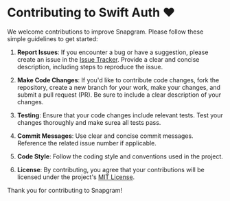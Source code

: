# Contributing to Swift Auth ❤️

We welcome contributions to improve Snapgram. Please follow these simple guidelines to get started:

1. **Report Issues**: If you encounter a bug or have a suggestion, please create an issue in the [Issue Tracker](https://github.com/tonishantyadav/swift-auth/issues). Provide a clear and concise description, including steps to reproduce the issue.

2. **Make Code Changes**: If you'd like to contribute code changes, fork the repository, create a new branch for your work, make your changes, and submit a pull request (PR). Be sure to include a clear description of your changes.

3. **Testing**: Ensure that your code changes include relevant tests. Test your changes thoroughly and make surea all tests pass.

4. **Commit Messages**: Use clear and concise commit messages. Reference the related issue number if applicable.

5. **Code Style**: Follow the coding style and conventions used in the project.

6. **License**: By contributing, you agree that your contributions will be licensed under the project's [MIT License](LICENSE).

Thank you for contributing to Snapgram!

